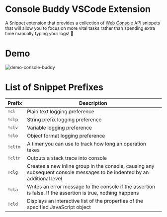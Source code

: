 # Console Buddy VSCode Extension

A Snippet extension that provides a collection of <a href="https://developer.mozilla.org/en-US/docs/Web/API/console">Web Console API</a> snippets that will allow you to focus on more vital tasks rather than spending extra time manually typing your logs! 💯

# Demo
![demo-console-buddy](https://user-images.githubusercontent.com/2888535/218301804-27619fdf-07c6-41d4-be1f-112a9c6be538.gif)

# List of Snippet Prefixes

| Prefix | Description |
| ------------- | ------------- |
| `!cl`  | Plain text logging preference |
| `!clp` | String prefix logging preference |
| `!clv` | Variable logging preference |
| `!clo` | Object format logging preference |
| `!cltm` | A timer you can use to track how long an operation takes |
| `!cltr`  | Outputs a stack trace into console |
| `!clg`  | Creates a new inline group in the console, causing any subsequent console messages to be indented by an additional level |
| `!cla`  | Writes an error message to the console if the assertion is false. If the assertion is true, nothing happens |
| `!cld`   | Displays an interactive list of the properties of the specified JavaScript object |
